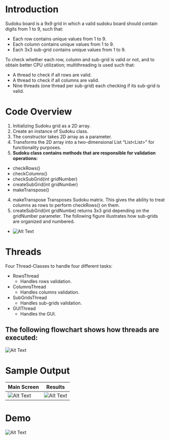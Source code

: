 # Introduction
Sudoku board is a 9x9 grid in which a valid sudoku board should contain digits from 1 to
9, such that:
* Each row contains unique values from 1 to 9.
* Each column contains unique values from 1 to 9.
* Each 3x3 sub-grid contains unique values from 1 to 9.

To check whether each row, column and sub-grid is valid or not, and to obtain better CPU
utilization; multithreading is used such that:
* A thread to check if all rows are valid.
* A thread to check if all columns are valid.
* Nine threads (one thread per sub-grid) each checking if its sub-grid is valid.
# Code Overview
1. Initializing Sudoku grid as a 2D array.
2. Create an instance of Sudoku class.
  1. The constructor takes 2D array as a parameter.
  2. Transforms the 2D array into a two-dimensional List “List<List<Integer>>” for functionality purposes.
3. **Sudoku class contains methods that are responsible for validation operations:**
  * checkRows()
  * checkColumns()
  * checkSubGrid(int gridNumber)
  * createSubGrid(int gridNumber)
  * makeTranspose()

4. makeTranspose Transposes Sudoku matrix. This gives the ability to treat columns as rows to perform checkRows() on them.
5. createSubGrid(int gridNumbe) returns 3x3 grid depending on the gridNumber parameter. The following figure illustrates how sub-grids are organized and numbered.
  * ![Alt Text](https://i.imgur.com/lw8w3Vt.png)
# Threads
Four Thread-Classes to handle four different tasks:
* RowsThread
  * Handles rows validation.
* ColumnsThread
  * Handles columns validation.
* SubGridsThread
  * Handles sub-grids validation.
* GUIThread
  * Handles the GUI.
## The following flowchart shows how threads are executed:
![Alt Text](https://i.imgur.com/XEzFb7v.png)
# Sample Output
Main Screen | Results
------------ | -------------
![Alt Text](https://i.imgur.com/0qFLb8u.png) | ![Alt Text](https://i.imgur.com/M6luO3U.png)
# Demo
![Alt Text](https://i.imgur.com/2iqV3PI.gif)
